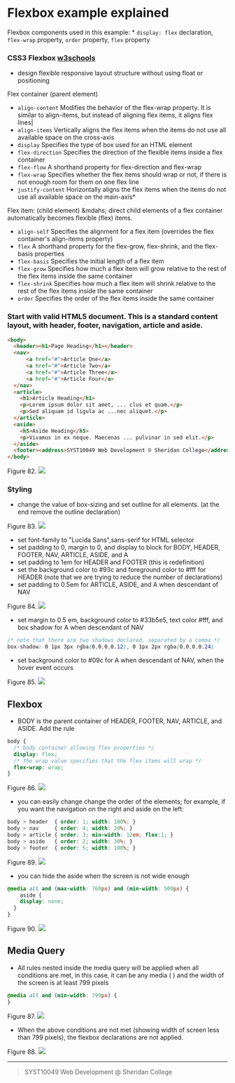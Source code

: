 # Flexbox example explained

Flexbox components used in this example: * `display: flex` declaration, `flex-wrap` property, `order` property, `flex` property

### CSS3 Flexbox [w3schools](https://www.w3schools.com/css/css3_flexbox.asp)
* design flexible responsive layout structure without using float or positioning

Flex container (parent element)
* `align-content`	Modifies the behavior of the flex-wrap property. It is similar to align-items, but instead of aligning flex items, it aligns flex lines|
* `align-items`	Vertically aligns the flex items when the items do not use all available space on the cross-axis
* `display`	Specifies the type of box used for an HTML element
* `flex-direction`	Specifies the direction of the flexible items inside a flex container
* `flex-flow`	A shorthand property for flex-direction and flex-wrap
* `flex-wrap`	Specifies whether the flex items should wrap or not, if there is not enough room for them on one flex line
* `justify-content`	Horizontally aligns the flex items when the items do not use all available space on the main-axis* 

Flex item: (child element) &mdahs; direct child elements of a flex container automatically becomes flexible (flex) items.
* `align-self`	Specifies the alignment for a flex item (overrides the flex container's align-items property)
* `flex`	A shorthand property for the flex-grow, flex-shrink, and the flex-basis properties
* `flex-basis`	Specifies the initial length of a flex item
* `flex-grow`	Specifies how much a flex item will grow relative to the rest of the flex items inside the same container
* `flex-shrink`	Specifies how much a flex item will shrink relative to the rest of the flex items inside the same container
* `order`	Specifies the order of the flex items inside the same container

### Start with valid HTML5 document.  This is a standard content layout, with header, footer, navigation, article and aside.

```html
<body>
  <header><h1>Page Heading</h1></header>  
  <nav>
      <a href="#">Article One</a>
      <a href="#">Article Two</a>
      <a href="#">Article Three</a>
      <a href="#">Article Four</a>
  </nav>  
  <article>
    <h1>Article Heading</h1>
    <p>Lorem ipsum dolor sit amet, ... clus et quam.</p>
    <p>Sed aliquam id ligula ac ...nec aliquet.</p>
  </article>  
  <aside>
    <h5>Aside Heading</h5>
    <p>Vivamus in ex neque. Maecenas ... pulvinar in sed elit.</p>
  </aside>	
  <footer><address>SYST10049 Web Development © Sheridan College</address></footer>
</body>
```
Figure 82. ![](flex82.png)


### Styling

* change the value of box-sizing and set outline for all elements.  (at the end remove the outline declaration)

Figure 83. ![](flex83.png)


* set font-family to "Lucida Sans",sans-serif for HTML selector
* set padding to 0, margin to 0, and display to block for BODY, HEADER, FOOTER, NAV, ARTICLE, ASIDE, and A
* set padding to 1em for HEADER and FOOTER (this is redefinition)
* set the background color to #93c and foreground color to #fff for HEADER (note that we are trying to reduce the number of declarations)
* set padding to 0.5em for ARTICLE, ASIDE, and A when descendant of NAV

Figure 84. ![](flex84.png)


* set margin to 0.5 em, background color to #33b5e5, text color #fff, and box shadow for A when descendant of NAV

```css
/* note that there are two shadows declared, separated by a comma */
box-shadow: 0 1px 3px rgba(0,0,0,0.12), 0 1px 2px rgba(0,0,0,0.24)
```

* set background color to #09c for A when descendant of NAV, when the hover event occurs

Figure 85. ![](flex85.png)

## Flexbox

* BODY is the parent container of HEADER, FOOTER, NAV, ARTICLE, and ASIDE. Add the rule

```css
body { 
  /* body container allowing flex properties */
  display: flex;  
  /* The wrap value specifies that the flex items will wrap */
  flex-wrap: wrap;
}
```

Figure 86. ![](flex86.png)

* you can easily change change the order of the elements; for example, if you want the navigation on the right and aside on the left:

```css
body > header  { order: 1; width: 100%; }
body > nav     { order: 4; width: 20%; }
body > article { order: 3; min-width: 12em; flex:1; }
body > aside   { order: 2; width: 30%; }
body > footer  { order: 5; width: 100%; }
```
Figure 89. ![](flex89.png)

* you can hide the aside when the screen is not wide enough

```css
@media all and (max-width: 760px) and (min-width: 500px) {
    aside {
    display: none;
  }
}
```
Figure 90. ![](flex90.png)

## Media Query
* All rules nested inside the media query will be applied when all conditions are met, in this case, it can be any media ( ) and the width of the screen is at least 799 pixels


```css
@media all and (min-width: 799px) {
}
```

Figure 87. ![](flex87.png)

* When the above conditions are not met (showing width of screen less than 799 pixels), the flexbox declarations are not applied.


Figure 88. ![](flex88.png)

---
> SYST10049 Web Development @ Sheridan College




